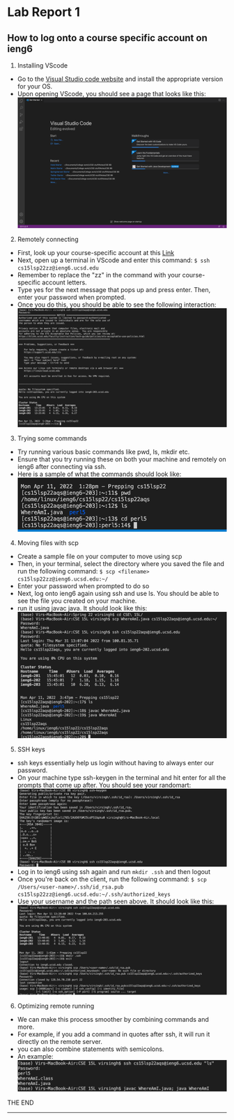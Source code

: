 # Lab Report 1

## How to log onto a course specific account on ieng6

1. Installing VScode
* Go to the [Visual Studio code website](https://code.visualstudio.com/) and install the appropriate version for your OS.
* Upon opening VScode, you should see a page that looks like this: 
![Vscode opening page](https://github.com/virsinghh/cse15l-lab-reports/blob/main/VScode%20opening.png?raw=true)

2. Remotely connecting
* First, look up your course-specific account at this [Link](https://sdacs.ucsd.edu/~icc/index.php)
* Next, open up a terminal in VScode and enter this command: `$ ssh cs15lsp22zz@ieng6.ucsd.edu`
* Remember to replace the "zz" in the command with your course-specific account letters.
* Type yes for the next message that pops up and press enter. Then, enter your password when prompted.
* Once you do this, you should be able to see the following interaction: ![Connecting remotely](https://github.com/virsinghh/cse15l-lab-reports/blob/main/ssh%20login.png?raw=true)

3. Trying some commands
* Try running various basic commands like pwd, ls, mkdir etc.
* Ensure that you try running these on both your machine and remotely on ieng6 after connecting via ssh.
* Here is a sample of what the commands should look like: ![Trying commands](https://github.com/virsinghh/cse15l-lab-reports/blob/main/trying%20commands.png?raw=true)

4. Moving files with scp
* Create a sample file on your computer to move using scp
* Then, in your terminal, select the directory where you saved the file and run the following command: `$ scp <filename> cs15lsp22zz@ieng6.ucsd.edu:~/`
* Enter your password when prompted to do so
* Next, log onto ieng6 again using ssh and use ls. You should be able to see the file you created on your machine.
* run it using javac java. It should look like this:![Moving files](https://github.com/virsinghh/cse15l-lab-reports/blob/main/scp.png?raw=true)

5. SSH keys
* ssh keys essentially help us login without having to always enter our password.
* On your machine type ssh-keygen in the terminal and hit enter for all the prompts that come up after. You should see your randomart: ![ssh-keygen](https://github.com/virsinghh/cse15l-lab-reports/blob/main/ssh-keygen%201.png?raw=true)
* Log in to ieng6 using ssh again and run `mkdir .ssh` and then logout
* Once you're back on the client, run the following command: `$ scp /Users/<user-name>/.ssh/id_rsa.pub
cs15lsp22zz@ieng6.ucsd.edu:~/.ssh/authorized_keys`
* Use your username and the path seen above. It should look like this: ![ssh-keygen](https://github.com/virsinghh/cse15l-lab-reports/blob/main/ssh-keygen%202.png?raw=true)

6. Optimizing remote running
* We can make this process smoother by combining commands and more.
* For example, if you add a command in quotes after ssh, it will run it directly on the remote server. 
* you can also combine statements with semicolons.
* An example: ![smooth remote running](https://github.com/virsinghh/cse15l-lab-reports/blob/main/optimizing%20remote.png?raw=true)

THE END

---
